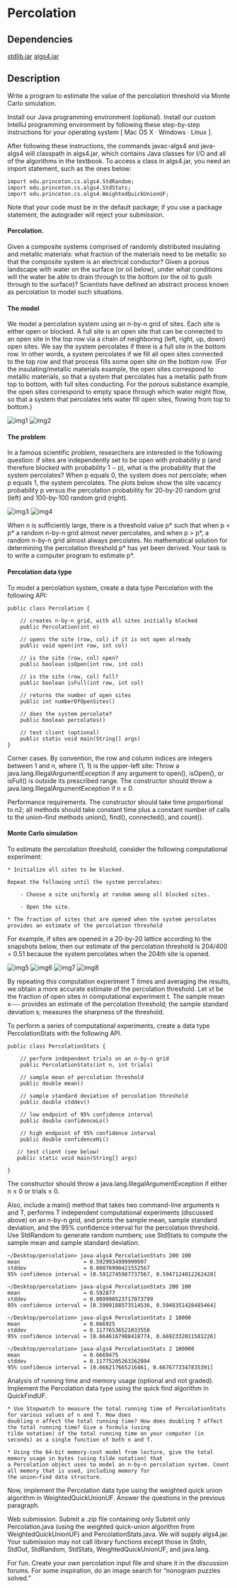 # Percolation

## Dependencies

[stdlib.jar](http://algs4.cs.princeton.edu/code/stdlib.jar)
[algs4.jar](http://algs4.cs.princeton.edu/code/algs4.jar)

## Description

Write a program to estimate the value of the percolation threshold via Monte Carlo simulation.

Install our Java programming environment (optional). Install our custom IntelliJ programming environment by following
these step-by-step instructions for your operating system [ Mac OS X · Windows · Linux ].

After following these instructions, the commands javac-algs4 and java-algs4 will classpath in algs4.jar, which contains
Java classes for I/O and all of the algorithms in the textbook. To access a class in algs4.jar, you need an import
statement, such as the ones below:

```
import edu.princeton.cs.algs4.StdRandom;
import edu.princeton.cs.algs4.StdStats;
import edu.princeton.cs.algs4.WeightedQuickUnionUF;
```

Note that your code must be in the default package; if you use a package statement, the autograder will reject your
submission.

#### Percolation.
Given a composite systems comprised of randomly distributed insulating and metallic materials: what
fraction of the materials need to be metallic so that the composite system is an electrical conductor? Given a porous
landscape with water on the surface (or oil below), under what conditions will the water be able to drain through to the
bottom (or the oil to gush through to the surface)? Scientists have defined an abstract process known as percolation to
model such situations.

#### The model
We model a percolation system using an n-by-n grid of sites. Each site is either open or blocked. A full site
is an open site that can be connected to an open site in the top row via a chain of neighboring (left, right, up, down)
open sites. We say the system percolates if there is a full site in the bottom row. In other words, a system percolates
if we fill all open sites connected to the top row and that process fills some open site on the bottom row. (For the
insulating/metallic materials example, the open sites correspond to metallic materials, so that a system that percolates
has a metallic path from top to bottom, with full sites conducting. For the porous substance example, the open sites
correspond to empty space through which water might flow, so that a system that percolates lets water fill open sites,
flowing from top to bottom.)

![img1](https://coursera.cs.princeton.edu/algs4/assignments/percolation/percolates-yes.png)
![img2](https://coursera.cs.princeton.edu/algs4/assignments/percolation/percolates-no.png)

#### The problem
In a famous scientific problem, researchers are interested in the following question: if sites are
independently set to be open with probability p (and therefore blocked with probability 1 − p), what is the probability
that the system percolates? When p equals 0, the system does not percolate; when p equals 1, the system percolates. The
plots below show the site vacancy probability p versus the percolation probability for 20-by-20 random grid (left) and
100-by-100 random grid (right).

![img3](https://coursera.cs.princeton.edu/algs4/assignments/percolation/percolation-threshold20.png)
![img4](https://coursera.cs.princeton.edu/algs4/assignments/percolation/percolation-threshold100.png)

When n is sufficiently large, there is a threshold value p* such that when p < p* a random n-by-n grid almost never
percolates, and when p > p*, a random n-by-n grid almost always percolates. No mathematical solution for determining the
percolation threshold p* has yet been derived. Your task is to write a computer program to estimate p*.

#### Percolation data type
To model a percolation system, create a data type Percolation with the following API:

```
public class Percolation {

    // creates n-by-n grid, with all sites initially blocked
    public Percolation(int n)

    // opens the site (row, col) if it is not open already
    public void open(int row, int col)

    // is the site (row, col) open?
    public boolean isOpen(int row, int col)

    // is the site (row, col) full?
    public boolean isFull(int row, int col)

    // returns the number of open sites
    public int numberOfOpenSites()

    // does the system percolate?
    public boolean percolates()

    // test client (optional)
    public static void main(String[] args)
}
```

Corner cases.  By convention, the row and column indices are integers between 1 and n, where (1, 1) is the upper-left
site: Throw a java.lang.IllegalArgumentException if any argument to open(), isOpen(), or isFull() is outside its
prescribed range. The constructor should throw a java.lang.IllegalArgumentException if n ≤ 0.

Performance requirements.  The constructor should take time proportional to n2; all methods should take constant time
plus a constant number of calls to the union–find methods union(), find(), connected(), and count().

#### Monte Carlo simulation
To estimate the percolation threshold, consider the following computational experiment:

    * Initialize all sites to be blocked.

    Repeat the following until the system percolates:

        - Choose a site uniformly at random among all blocked sites.

        - Open the site.

    * The fraction of sites that are opened when the system percolates provides an estimate of the percolation threshold

For example, if sites are opened in a 20-by-20 lattice according to the snapshots below, then our estimate of the
percolation threshold is 204/400 = 0.51 because the system percolates when the 204th site is opened.

![img5](https://coursera.cs.princeton.edu/algs4/assignments/percolation/percolation-50.png)
![img6](https://coursera.cs.princeton.edu/algs4/assignments/percolation/percolation-100.png)
![img7](https://coursera.cs.princeton.edu/algs4/assignments/percolation/percolation-150.png)
![img8](https://coursera.cs.princeton.edu/algs4/assignments/percolation/percolation-204.png)

By repeating this computation experiment T times and averaging the results, we obtain a more accurate estimate of the
percolation threshold. Let xt be the fraction of open sites in computational experiment t. The sample mean x⎯⎯⎯ provides
an estimate of the percolation threshold; the sample standard deviation s; measures the sharpness of the threshold.

To perform a series of computational experiments, create a data type PercolationStats with the following API.

```
public class PercolationStats {

    // perform independent trials on an n-by-n grid
    public PercolationStats(int n, int trials)

    // sample mean of percolation threshold
    public double mean()

    // sample standard deviation of percolation threshold
    public double stddev()

    // low endpoint of 95% confidence interval
    public double confidenceLo()

    // high endpoint of 95% confidence interval
    public double confidenceHi()

   // test client (see below)
   public static void main(String[] args)

}
```

The constructor should throw a java.lang.IllegalArgumentException if either n ≤ 0 or trials ≤ 0.

Also, include a main() method that takes two command-line arguments n and T, performs T independent computational
experiments (discussed above) on an n-by-n grid, and prints the sample mean, sample standard deviation, and the 95%
confidence interval for the percolation threshold. Use StdRandom to generate random numbers; use StdStats to compute the
sample mean and sample standard deviation.

```
~/Desktop/percolation> java-algs4 PercolationStats 200 100
mean                    = 0.5929934999999997
stddev                  = 0.00876990421552567
95% confidence interval = [0.5912745987737567, 0.5947124012262428]

~/Desktop/percolation> java-algs4 PercolationStats 200 100
mean                    = 0.592877
stddev                  = 0.009990523717073799
95% confidence interval = [0.5909188573514536, 0.5948351426485464]

~/Desktop/percolation> java-algs4 PercolationStats 2 10000
mean                    = 0.666925
stddev                  = 0.11776536521033558
95% confidence interval = [0.6646167988418774, 0.6692332011581226]

~/Desktop/percolation> java-algs4 PercolationStats 2 100000
mean                    = 0.6669475
stddev                  = 0.11775205263262094
95% confidence interval = [0.666217665216461, 0.6676773347835391]
```

Analysis of running time and memory usage (optional and not graded). Implement the Percolation data type using the quick
find algorithm in QuickFindUF.

    * Use Stopwatch to measure the total running time of PercolationStats for various values of n and T. How does
    doubling n affect the total running time? How does doubling T affect the total running time? Give a formula (using
    tilde notation) of the total running time on your computer (in seconds) as a single function of both n and T.

    * Using the 64-bit memory-cost model from lecture, give the total memory usage in bytes (using tilde notation) that
    a Percolation object uses to model an n-by-n percolation system. Count all memory that is used, including memory for
    the union–find data structure.

Now, implement the Percolation data type using the weighted quick union algorithm in WeightedQuickUnionUF. Answer the
questions in the previous paragraph.

Web submission. Submit a .zip file containing only Submit only Percolation.java (using the weighted quick-union
algorithm from WeightedQuickUnionUF) and PercolationStats.java. We will supply algs4.jar. Your submission may not call
library functions except those in StdIn, StdOut, StdRandom, StdStats, WeightedQuickUnionUF, and java.lang.

For fun. Create your own percolation input file and share it in the discussion forums. For some inspiration, do an image
search for “nonogram puzzles solved.”
